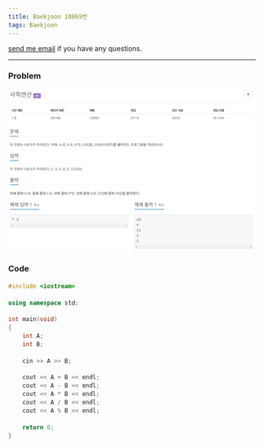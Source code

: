 ```yaml
---
title: Baekjoon 10869번
tags: Baekjoon
---
```


[send me email](mailto:jewel7492@gmail.com) if you have any questions.

<!--more-->

---
### Problem  
   
![그림1](/assets/Baekjoon/10869/1.PNG)  

### Code  
```cpp
#include <iostream> 

using namespace std;
 
int main(void)
{
    int A;
    int B;

    cin >> A >> B;

    cout << A + B << endl;
    cout << A - B << endl;
    cout << A * B << endl;
    cout << A / B << endl;
    cout << A % B << endl;
    
    return 0;
}
```